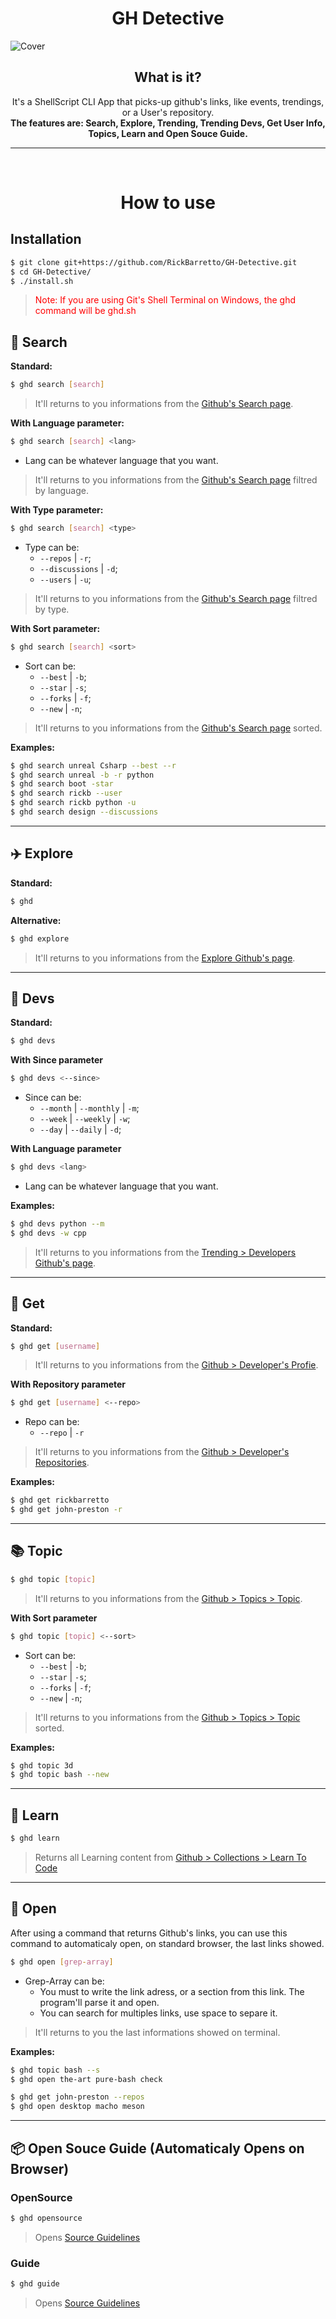 <h1 align="center">GH Detective</h1>

<img alt="Cover" src="./ghd//Help/Assets/Cover/MD.png" align="center">

<h2 align="center">What is it?</h2>
<p align="center">
It's a ShellScript CLI App that picks-up github's links, like events, trendings, or a User's repository.
<br>
<b>The features are: Search, Explore, Trending, Trending Devs, Get User Info, Topics, Learn and Open Souce Guide.</b>
</p>

---

<br>
<h1 align="center">How to use</h1>

## Installation
```bash
$ git clone git+https://github.com/RickBarretto/GH-Detective.git
$ cd GH-Detective/
$ ./install.sh
```
<blockquote style="color: red;">
Note: If you are using Git's Shell Terminal on Windows, the ghd command will be ghd.sh
</blockquote>

## 🔎 Search
**Standard:**
```bash
$ ghd search [search]
```
> It'll returns to you informations from the [Github's Search page](https://github.com/search?).

**With Language parameter:**
```bash
$ ghd search [search] <lang>
```
+ Lang can be whatever language that you want.
> It'll returns to you informations from the [Github's Search page](https://github.com/search?) filtred by language.

**With Type parameter:**
```bash
$ ghd search [search] <type>
```
+ Type can be:
  + `--repos` | `-r`;
  + `--discussions` | `-d`;
  + `--users` | `-u`;
> It'll returns to you informations from the [Github's Search page](https://github.com/search?) filtred by type.
> 
**With Sort parameter:**
```bash
$ ghd search [search] <sort>
```
+ Sort can be:
  + `--best` | `-b`;
  + `--star` | `-s`;
  + `--forks` | `-f`;
  + `--new` | `-n`;
> It'll returns to you informations from the [Github's Search page](https://github.com/search?) sorted.

**Examples:**
```bash
$ ghd search unreal Csharp --best --r
$ ghd search unreal -b -r python
$ ghd search boot -star
$ ghd search rickb --user
$ ghd search rickb python -u 
$ ghd search design --discussions
```

---

## ✈️ Explore
**Standard:**
```bash
$ ghd
```
**Alternative:**
```bash
$ ghd explore
```
> It'll returns to you informations from the [Explore Github's page](https://github.com/explore).

---

## 👋 Devs
**Standard:**
```bash
$ ghd devs
```
**With Since parameter**
```bash
$ ghd devs <--since>
```
+ Since can be:
    + `--month` | `--monthly` | `-m`;
    + `--week` | `--weekly` | `-w`;
    + `--day` | `--daily` | `-d`;

**With Language parameter**
```bash
$ ghd devs <lang>
```
+ Lang can be whatever language that you want.

**Examples:**
```bash
$ ghd devs python --m
$ ghd devs -w cpp
```
> It'll returns to you informations from the [Trending > Developers Github's page](https://github.com/trending/developers).

---

## 🙌 Get
**Standard:**
```bash
$ ghd get [username]
```
> It'll returns to you informations from the [Github > Developer's Profie](https://github.com/RickBarretto).

**With Repository parameter**
```bash
$ ghd get [username] <--repo>
```
+ Repo can be:
  + `--repo` | `-r`
> It'll returns to you informations from the [Github > Developer's Repositories](https://github.com/RickBarretto?tab=repositories).

**Examples:**
```bash
$ ghd get rickbarretto
$ ghd get john-preston -r
```

---

## 📚 Topic
```bash
$ ghd topic [topic]
```
> It'll returns to you informations from the [Github > Topics > Topic](https://github.com/topics).

**With Sort parameter**
```bash
$ ghd topic [topic] <--sort>
```
+ Sort can be:
  + `--best` | `-b`;
  + `--star` | `-s`;
  + `--forks` | `-f`;
  + `--new` | `-n`;
> It'll returns to you informations from the [Github > Topics > Topic](https://github.com/topics) sorted.

**Examples:**
```bash
$ ghd topic 3d
$ ghd topic bash --new
```

---

## 🏫 Learn
```bash
$ ghd learn
```
> Returns all Learning content from [Github > Collections > Learn To Code](https://github.com/collections/learn-to-code)
---

## 📂 Open

After using a command that returns Github's links, you can use this command to automaticaly open, on standard browser, the last links showed.

```bash
$ ghd open [grep-array]
```
+ Grep-Array can be:
  + You must to write the link adress, or a section from this link. The program'll parse it and open.
  + You can search for multiples links, use space to separe it.
> It'll returns to you the last informations showed on terminal.

**Examples:**
```bash
$ ghd topic bash --s
$ ghd open the-art pure-bash check

$ ghd get john-preston --repos
$ ghd open desktop macho meson
```

---

## 📦 Open Souce Guide (Automaticaly Opens on Browser)

### OpenSource
```bash
$ ghd opensource
```
> Opens [Source Guidelines](https://opensource.guide/)

### Guide
```bash
$ ghd guide
```
> Opens [Source Guidelines](https://opensource.guide/)